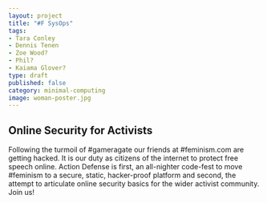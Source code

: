 ```yaml
---
layout: project
title: "#F SysOps"
tags:
- Tara Conley
- Dennis Tenen
- Zoe Wood?
- Phil?
- Kaiama Glover?
type: draft
published: false
category: minimal-computing
image: woman-poster.jpg
---
```


## Online Security for Activists
Following the turmoil of \#gameragate our friends at \#feminism.com are getting hacked. It is our duty as citizens of the internet to protect free speech online. Action Defense is first, an all-nighter code-fest to move #feminism to a secure, static, hacker-proof platform and second, the attempt to articulate online security basics for the wider activist community. Join us!
